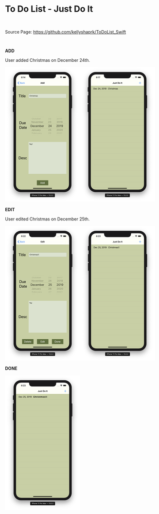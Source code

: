 <h1> To Do List - Just Do It </h1>
<br>
<p>
Source Page: <a href="https://github.com/kellyshaprk/ToDoList_Swift" target="_blank"> https://github.com/kellyshaprk/ToDoList_Swift </a> 
</p>
<br>

<b>ADD</b>
<p>User added Christmas on December 24th.</p>
<img src="add.png" alt="add image"/><img src="add2.png" alt="add image"/>
<br>

<b>EDIT</b>
<p>User edited Christmas on December 25th.</p>
<img src="edit.png" alt="edit image"/><img src="edit2.png" alt="edit image"/>
<br>

<b>DONE</b>
<p><img src="done.png" alt="done image"/></p>